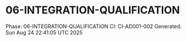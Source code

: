 # 06-INTEGRATION-QUALIFICATION
Phase: 06-INTEGRATION-QUALIFICATION
CI: CI-AD001-002
Generated: Sun Aug 24 22:41:05 UTC 2025
